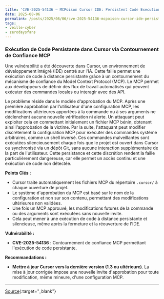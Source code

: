 ```yaml
---
title: 'CVE-2025-54136 – MCPoison Cursor IDE: Persistent Code Execution via MCP Trust Bypass'
date: 2025-08-06
permalink: /posts/2025/08/06/cve-2025-54136-mcpoison-cursor-ide-persistent-code-execution-via-mcp-trust-bypass/
tags:
- veille-cyber
- zerodaysfans
---
```

### Exécution de Code Persistante dans Cursor via Contournement de Confiance MCP

Une vulnérabilité a été découverte dans Cursor, un environnement de développement intégré (IDE) centré sur l'IA. Cette faille permet une exécution de code à distance persistante grâce à un contournement du mécanisme de confiance du Model Context Protocol (MCP). Le MCP permet aux développeurs de définir des flux de travail automatisés qui peuvent exécuter des commandes locales ou interagir avec des API.

Le problème réside dans le modèle d'approbation du MCP. Après une première approbation par l'utilisateur d'une configuration MCP, les modifications ultérieures apportées à la commande ou à ses arguments ne déclenchent aucune nouvelle vérification ni alerte. Un attaquant peut exploiter cela en commettant initialement un fichier MCP bénin, obtenant ainsi l'approbation de la victime. Par la suite, l'attaquant peut modifier discrètement la configuration MCP pour exécuter des commandes système arbitraires, comme un shell inversé. Ces commandes malveillantes sont exécutées silencieusement chaque fois que le projet est ouvert dans Cursor ou synchronisé via un dépôt Git, sans aucune interaction supplémentaire de la part de l'utilisateur. Cette persistance et cette discrétion rendent la faille particulièrement dangereuse, car elle permet un accès continu et une exécution de code non détectée.

**Points Clés :**

*   Cursor traite automatiquement les fichiers MCP du répertoire `.cursor/` à chaque ouverture de projet.
*   Le système d'approbation du MCP est basé sur le nom de la configuration et non sur son contenu, permettant des modifications ultérieures non validées.
*   Une fois un MCP approuvé, les modifications futures de la commande ou des arguments sont exécutées sans nouvelle invite.
*   Cela peut mener à une exécution de code à distance persistante et silencieuse, même après la fermeture et la réouverture de l'IDE.

**Vulnérabilité :**

*   **CVE-2025-54136** : Contournement de confiance MCP permettant l'exécution de code persistante.

**Recommandations :**

*   **Mettre à jour Cursor vers la dernière version (1.3 ou ultérieure)**. La mise à jour corrigée impose une nouvelle invite d'approbation pour toute modification, même mineure, d'une configuration MCP.

---
[Source](https://research.checkpoint.com/2025/cursor-vulnerability-mcpoison/){:target="_blank"}
